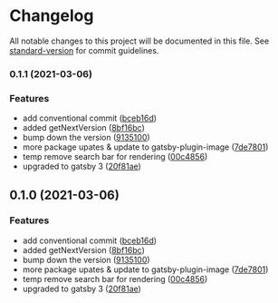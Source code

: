 # Changelog

All notable changes to this project will be documented in this file. See [standard-version](https://github.com/conventional-changelog/standard-version) for commit guidelines.

### 0.1.1 (2021-03-06)


### Features

* add conventional commit ([bceb16d](https://github.com/gatsbyjs/gatsby-starter-blog/commit/bceb16db927d181e14e5e34bd04357596d4f8f23))
* added getNextVersion ([8bf16bc](https://github.com/gatsbyjs/gatsby-starter-blog/commit/8bf16bc72714717164df912b23b5698f6ea1f888))
* bump down the version ([9135100](https://github.com/gatsbyjs/gatsby-starter-blog/commit/9135100890b7f2a665e4c0b304200f1f8bd690e5))
* more package upates & update to gatsby-plugin-image ([7de7801](https://github.com/gatsbyjs/gatsby-starter-blog/commit/7de78010783fb54d33f513881fbe526edfd85cb0))
* temp remove search bar for rendering ([00c4856](https://github.com/gatsbyjs/gatsby-starter-blog/commit/00c48561ad519f176aee2984b5fd8086af347cea))
* upgraded to gatsby 3 ([20f81ae](https://github.com/gatsbyjs/gatsby-starter-blog/commit/20f81ae3f7e95f19255bd926cbe30e6f6e6a51ad))

## 0.1.0 (2021-03-06)


### Features

* add conventional commit ([bceb16d](https://github.com/gatsbyjs/gatsby-starter-blog/commit/bceb16db927d181e14e5e34bd04357596d4f8f23))
* added getNextVersion ([8bf16bc](https://github.com/gatsbyjs/gatsby-starter-blog/commit/8bf16bc72714717164df912b23b5698f6ea1f888))
* bump down the version ([9135100](https://github.com/gatsbyjs/gatsby-starter-blog/commit/9135100890b7f2a665e4c0b304200f1f8bd690e5))
* more package upates & update to gatsby-plugin-image ([7de7801](https://github.com/gatsbyjs/gatsby-starter-blog/commit/7de78010783fb54d33f513881fbe526edfd85cb0))
* temp remove search bar for rendering ([00c4856](https://github.com/gatsbyjs/gatsby-starter-blog/commit/00c48561ad519f176aee2984b5fd8086af347cea))
* upgraded to gatsby 3 ([20f81ae](https://github.com/gatsbyjs/gatsby-starter-blog/commit/20f81ae3f7e95f19255bd926cbe30e6f6e6a51ad))
